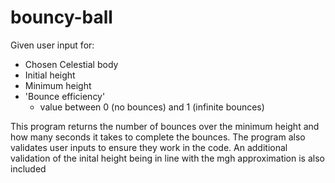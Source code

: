 # bouncy-ball
Given user input for:
- Chosen Celestial body
- Initial height
- Minimum height
- 'Bounce efficiency'
  - value between 0 (no bounces) and 1 (infinite bounces)

  
This program returns the number of bounces over the minimum height and how many seconds it takes to complete the bounces. The program also validates user inputs to ensure they work in the code. An additional validation of the inital height being in line with the mgh approximation is also included

